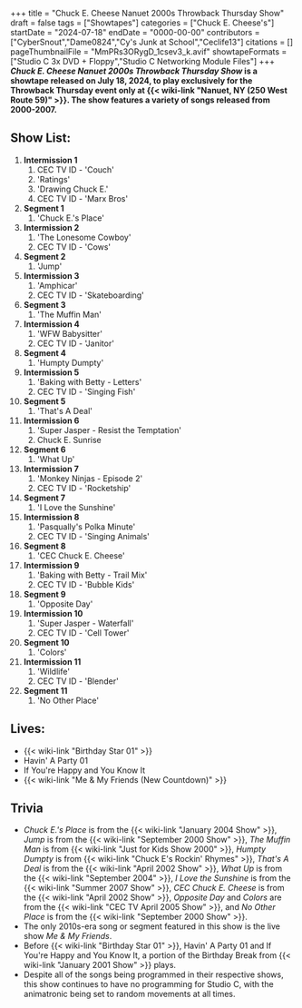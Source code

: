 +++
title = "Chuck E. Cheese Nanuet 2000s Throwback Thursday Show"
draft = false
tags = ["Showtapes"]
categories = ["Chuck E. Cheese's"]
startDate = "2024-07-18"
endDate = "0000-00-00"
contributors = ["CyberSnout","Dame0824","Cy's Junk at School","Ceclife13"]
citations = []
pageThumbnailFile = "MmPRs3ORygD_1csev3_k.avif"
showtapeFormats = ["Studio C 3x DVD + Floppy","Studio C Networking Module Files"]
+++
***Chuck E. Cheese Nanuet 2000s Throwback Thursday Show* is a showtape released on July 18, 2024, to play exclusively for the Throwback Thursday event only at {{< wiki-link "Nanuet, NY (250 West Route 59)" >}}. The show features a variety of songs released from 2000-2007.**

## Show List:

1.  **Intermission 1**
    1.  CEC TV ID - 'Couch'
    2.  'Ratings'
    3.  'Drawing Chuck E.'
    4.  CEC TV ID - 'Marx Bros'
2.  **Segment 1**
    1.  'Chuck E.'s Place'
3.  **Intermission 2**
    1.  'The Lonesome Cowboy'
    2.  CEC TV ID - 'Cows'
4.  **Segment 2**
    1.  'Jump'
5.  **Intermission 3**
    1.  'Amphicar'
    2.  CEC TV ID - 'Skateboarding'
6.  **Segment 3**
    1.  'The Muffin Man'
7.  **Intermission 4**
    1.  'WFW Babysitter'
    2.  CEC TV ID - 'Janitor'
8.  **Segment 4**
    1.  'Humpty Dumpty'
9.  **Intermission 5**
    1.  'Baking with Betty - Letters'
    2.  CEC TV ID - 'Singing Fish'
10. **Segment 5**
    1.  'That's A Deal'
11. **Intermission 6**
    1.  'Super Jasper - Resist the Temptation'
    2.  Chuck E. Sunrise
12. **Segment 6**
    1.  'What Up'
13. **Intermission 7**
    1.  'Monkey Ninjas - Episode 2'
    2.  CEC TV ID - 'Rocketship'
14. **Segment 7**
    1.  'I Love the Sunshine'
15. **Intermission 8**
    1.  'Pasqually's Polka Minute'
    2.  CEC TV ID - 'Singing Animals'
16. **Segment 8**
    1.  'CEC Chuck E. Cheese'
17. **Intermission 9**
    1.  'Baking with Betty - Trail Mix'
    2.  CEC TV ID - 'Bubble Kids'
18. **Segment 9**
    1.  'Opposite Day'
19. **Intermission 10**
    1.  'Super Jasper - Waterfall'
    2.  CEC TV ID - 'Cell Tower'
20. **Segment 10**
    1.  'Colors'
21. **Intermission 11**
    1.  'Wildlife'
    2.  CEC TV ID - 'Blender'
22. **Segment 11**
    1.  'No Other Place'

## Lives:

- {{< wiki-link "Birthday Star 01" >}}
- Havin' A Party 01
- If You're Happy and You Know It
- {{< wiki-link "Me & My Friends (New Countdown)" >}}

## Trivia

- *Chuck E.'s Place* is from the {{< wiki-link "January 2004 Show" >}}, *Jump* is from the {{< wiki-link "September 2000 Show" >}}, *The Muffin Man* is from {{< wiki-link "Just for Kids Show 2000" >}}, *Humpty Dumpty* is from {{< wiki-link "Chuck E's Rockin' Rhymes" >}}, *That's A Deal* is from the {{< wiki-link "April 2002 Show" >}}, *What Up* is from the {{< wiki-link "September 2004" >}}, *I Love the Sunshine* is from the {{< wiki-link "Summer 2007 Show" >}}, *CEC Chuck E. Cheese* is from the {{< wiki-link "April 2002 Show" >}}, *Opposite Day* and *Colors* are from the {{< wiki-link "CEC TV April 2005 Show" >}}, and *No Other Place* is from the {{< wiki-link "September 2000 Show" >}}.
- The only 2010s-era song or segment featured in this show is the live show *Me & My Friends*.
- Before {{< wiki-link "Birthday Star 01" >}}, Havin' A Party 01 and If You're Happy and You Know It, a portion of the Birthday Break from {{< wiki-link "January 2001 Show" >}} plays.
- Despite all of the songs being programmed in their respective shows, this show continues to have no programming for Studio C, with the animatronic being set to random movements at all times.
